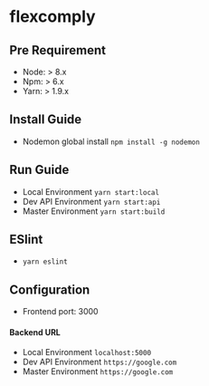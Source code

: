 # flexcomply

## Pre Requirement

- Node: > 8.x
- Npm: > 6.x
- Yarn: > 1.9.x

## Install Guide

- Nodemon global install
`npm install -g nodemon`

## Run Guide

- Local Environment
`yarn start:local`
- Dev API Environment
`yarn start:api`
- Master Environment
`yarn start:build`

## ESlint
- `yarn eslint`

## Configuration
- Frontend port: 3000
#### Backend URL
- Local Environment
`localhost:5000`
-  Dev API Environment
`https://google.com`
-  Master Environment
`https://google.com`

